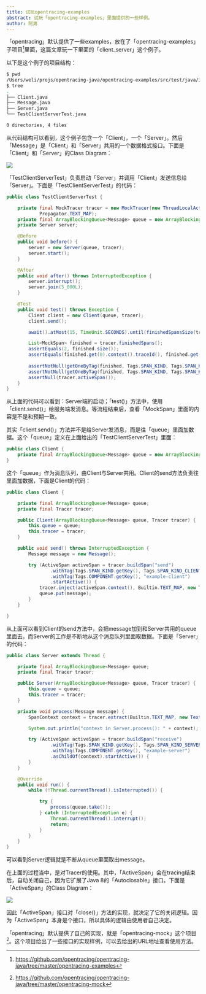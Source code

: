 ```yaml
---
title: 试玩opentracing-examples
abstract: 试玩「opentracing-examples」里面提供的一些样例。
author: 阿男
---
```




「opentracing」默认提供了一些examples，放在了「opentracing-examples」子项目[^example]里面，这篇文章玩一下里面的「client_server」这个例子。

[^example]: https://github.com/opentracing/opentracing-java/tree/master/opentracing-examples

以下是这个例子的项目结构：

```bash
$ pwd
/Users/weli/projs/opentracing-java/opentracing-examples/src/test/java/io/opentracing/examples/client_server
$ tree
.
├── Client.java
├── Message.java
├── Server.java
└── TestClientServerTest.java

0 directories, 4 files
```

从代码结构可以看到，这个例子包含一个「Client」，一个「Server」。然后「Message」是「Client」和「Server」共用的一个数据格式接口。下面是「Client」和「Server」的Class Diagram：

![](https://raw.githubusercontent.com/liweinan/blogpicbackup/master/data/opentracing_client_server.png)

「TestClientServerTest」负责启动「Server」并调用「Client」发送信息给「Server」。下面是「TestClientServerTest」的代码：

```java
public class TestClientServerTest {

    private final MockTracer tracer = new MockTracer(new ThreadLocalActiveSpanSource(),
            Propagator.TEXT_MAP);
    private final ArrayBlockingQueue<Message> queue = new ArrayBlockingQueue<>(10);
    private Server server;

    @Before
    public void before() {
        server = new Server(queue, tracer);
        server.start();
    }

    @After
    public void after() throws InterruptedException {
        server.interrupt();
        server.join(5_000L);
    }

    @Test
    public void test() throws Exception {
        Client client = new Client(queue, tracer);
        client.send();

        await().atMost(15, TimeUnit.SECONDS).until(finishedSpansSize(tracer), equalTo(2));

        List<MockSpan> finished = tracer.finishedSpans();
        assertEquals(2, finished.size());
        assertEquals(finished.get(0).context().traceId(), finished.get(1).context().traceId());
        
        assertNotNull(getOneByTag(finished, Tags.SPAN_KIND, Tags.SPAN_KIND_CLIENT));
        assertNotNull(getOneByTag(finished, Tags.SPAN_KIND, Tags.SPAN_KIND_SERVER));
        assertNull(tracer.activeSpan());
    }
}
```

从上面的代码可以看到：Server端的启动；「test()」方法中，使用「client.send()」给服务端发消息。等流程结束后，查看「MockSpan」里面的内容是不是和预期一致。

其实「client.send()」方法并不是给Server发消息，而是往「queue」里面加数据。这个「queue」定义在上面给出的「TestClientServerTest」里面：

```java
public class Client {
    private final ArrayBlockingQueue<Message> queue = new ArrayBlockingQueue<>(10);
}
```

这个「queue」作为消息队列，由Client与Server共用。Client的send方法负责往里面加数据，下面是Client的代码：

```java
public class Client {

    private final ArrayBlockingQueue<Message> queue;
    private final Tracer tracer;

    public Client(ArrayBlockingQueue<Message> queue, Tracer tracer) {
        this.queue = queue;
        this.tracer = tracer;
    }

    public void send() throws InterruptedException {
        Message message = new Message();

        try (ActiveSpan activeSpan = tracer.buildSpan("send")
                .withTag(Tags.SPAN_KIND.getKey(), Tags.SPAN_KIND_CLIENT)
                .withTag(Tags.COMPONENT.getKey(), "example-client")
                .startActive()) {
            tracer.inject(activeSpan.context(), Builtin.TEXT_MAP, new TextMapInjectAdapter(message));
            queue.put(message);
        }
    }

}
```

从上面可以看到Client的send方法中，会把message加到和Server共用的queue里面去。而Server的工作是不断地从这个消息队列里面取数据。下面是「Server」的代码：

```java
public class Server extends Thread {

    private final ArrayBlockingQueue<Message> queue;
    private final Tracer tracer;

    public Server(ArrayBlockingQueue<Message> queue, Tracer tracer) {
        this.queue = queue;
        this.tracer = tracer;
    }

    private void process(Message message) {
        SpanContext context = tracer.extract(Builtin.TEXT_MAP, new TextMapExtractAdapter(message));

        System.out.println("context in Server.process(): " + context);

        try (ActiveSpan activeSpan = tracer.buildSpan("receive")
                .withTag(Tags.SPAN_KIND.getKey(), Tags.SPAN_KIND_SERVER)
                .withTag(Tags.COMPONENT.getKey(), "example-server")
                .asChildOf(context).startActive()) {
        }
    }

    @Override
    public void run() {
        while (!Thread.currentThread().isInterrupted()) {

            try {
                process(queue.take());
            } catch (InterruptedException e) {
                Thread.currentThread().interrupt();
                return;
            }
        }
    }
}
```

可以看到Server逻辑就是不断从queue里面取出message。

在上面的过程当中，是对Tracer的使用。其中，「ActiveSpan」会在tracing结束后，自动关闭自己，因为它扩展了Java 8的「Autoclosable」接口。下面是「ActiveSpan」的Class Diagram：

![](https://raw.githubusercontent.com/liweinan/blogpicbackup/master/data/active_span_autoclosable.png)

因此「ActiveSpan」接口对「close()」方法的实现，就决定了它的关闭逻辑。因为「ActiveSpan」本身是个接口，所以具体的逻辑由使用者自己决定。

「opentracing」默认提供了自己的实现，就是「opentracing-mock」这个项目[^mock]。这个项目给出了一些接口的实现样例，可以去给出的URL地址查看使用方法。

[^mock]: https://github.com/opentracing/opentracing-java/tree/master/opentracing-mock

